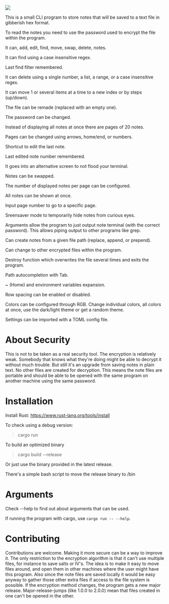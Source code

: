 ![](https://i.imgur.com/7M43RWW.png)

This is a small CLI program to store notes that will be saved to a text file in gibberish hex format.

To read the notes you need to use the password used to encrypt the file within the program.

It can, add, edit, find, move, swap, delete, notes.

It can find using a case insensitive regex.

Last find filter remembered.

It can delete using a single number, a list, a range, or a case insensitive regex.

It can move 1 or several items at a time to a new index or by steps (up/down).

The file can be remade (replaced with an empty one).

The password can be changed.

Instead of displaying all notes at once there are pages of 20 notes.

Pages can be changed using arrows, home/end, or numbers.

Shortcut to edit the last note.

Last edited note number remembered.

It goes into an alternative screen to not flood your terminal.

Notes can be swapped.

The number of displayed notes per page can be configured.

All notes can be shown at once.

Input page number to go to a specific page.

Sreensaver mode to temporarily hide notes from curious eyes.

Arguments allow the program to just output note terminal (with the correct password).
This allows piping output to other programs like grep.

Can create notes from a given file path (replace, append, or prepend).

Can change to other encrypted files within the program.

Destroy function which overwrites the file several times and exits the program.

Path autocompletion with Tab. 

~ (Home) and environment variables expansion.

Row spacing can be enabled or disabled.

Colors can be configured through RGB. Change individual colors,
all colors at once, use the dark/light theme or get a random theme.

Settings can be imported with a TOML config file.

# About Security

This is not to be taken as a real security tool. The encryption is relatively weak.
Somebody that knows what they're doing might be able to decrypt it without much trouble.
But still it's an upgrade from saving notes in plain text.
No other files are created for decryption. This means the note files are portable and 
should be able to be opened with the same program on another machine using the same password.

# Installation

Install Rust: https://www.rust-lang.org/tools/install

To check using a debug version:
>cargo run

To build an optimized binary
>cargo build --release

Or just use the binary provided in the latest release.

There's a simple bash script to move the release binary to /bin

# Arguments
Check --help to find out about arguments that can be used.

If running the program with cargo, use `cargo run -- --help`.

# Contributing
Contributions are welcome. Making it more secure can be a way to improve it.
The only restriction to the encryption algorithm is that it can't use multiple files,
for instance to save salts or IV's. The idea is to make it easy to move files around,
and open them in other machines where the user might have this program. Also since the 
note files are saved locally it would be easy anyway to gather those other extra files
if access to the file system is possible.
If the encryption method changes, the program gets a new major release.
Major-release-jumps (like 1.0.0 to 2.0.0) mean that files created in one can't
be opened in the other.